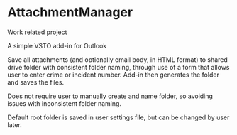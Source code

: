 # AttachmentManager
Work related project

A simple VSTO add-in for Outlook

Save all attachments (and optionally email body, in HTML format) to shared drive folder
with consistent folder naming, through use of a form that allows user to enter crime or
incident number. Add-in then generates the folder and saves the files.

Does not require user to manually create and name folder, so avoiding issues with inconsistent
folder naming.

Default root folder is saved in user settings file, but can be changed by user later.
